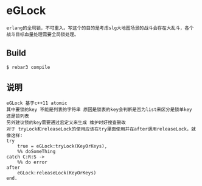 eGLock
=====

    erlang的全局锁，不可重入。写这个的目的是考虑slg大地图场景的战斗会存在大乱斗，各个战斗目标血量处理需要全局锁处理。

Build
-----

    $ rebar3 compile

说明
----

    eGLock 基于c++11 atomic  
    其中要锁的key 不能是列表的字符串 原因是锁表的key会判断是否为list来区分是锁单key 还是锁列表
    另外建议锁的key需要通过宏定义来生成 维护时好搜查删改
    对于 tryLock和releaseLock的使用应该在try里面使用并在after调用releaseLock，就像这样:
    try 
        true = eGLock:tryLock(KeyOrKeys),
        %% doSomeThing
    catch C:R:S ->
        %% do error
    after 
        eGLock:releaseLock(KeyOrKeys)
    end.
